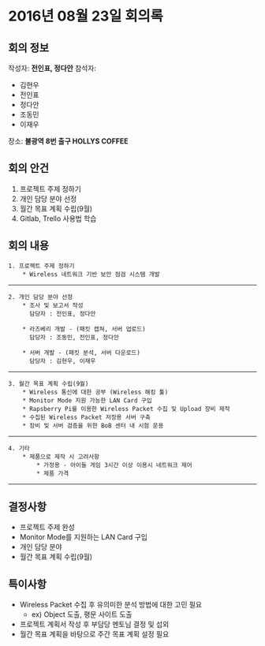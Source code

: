 # 2016년 08월 23일 회의록
## 회의 정보
작성자: **전인표, 정다안**
참석자:
* 김현우
* 전인표
* 정다안
* 조동민
* 이재우

장소: **불광역 8번 출구 HOLLYS COFFEE**

## 회의 안건
1. 프로젝트 주제 정하기
2. 개인 담당 분야 선정
3. 월간 목표 계획 수립(9월)
4. Gitlab, Trello 사용법 학습

## 회의 내용
	1. 프로젝트 주제 정하기
		* Wireless 네트워크 기반 보안 점검 시스템 개발
		
---
	2. 개인 담당 분야 선정
		* 조사 및 보고서 작성
		  담당자 : 전인표, 정다안
          
		* 라즈베리 개발 - (패킷 캡쳐, 서버 업로드)
		  담당자 : 조동민, 전인표, 정다안
          
		* 서버 개발 - (패킷 분석, 서버 다운로드)
		  담당자 : 김현우, 이재우
          
---
	3. 월간 목표 계획 수립(9월)
		* Wireless 통신에 대한 공부 (Wireless 해킹 툴)
		* Monitor Mode 지원 가능한 LAN Card 구입
		* Rapsberry Pi를 이용한 Wireless Packet 수집 및 Upload 장비 제작
		* 수집된 Wireless Packet 저장용 서버 구축
		* 장비 및 서버 검증을 위한 BoB 센터 내 시험 운용
---
	4. 기타
		* 제품으로 제작 시 고려사항
			* 가정용 - 아이들 게임 3시간 이상 이용시 네트워크 제어
			* 제품 가격
---
        

## 결정사항
* 프로젝트 주제 완성
* Monitor Mode를 지원하는 LAN Card 구입
* 개인 담당 분야
* 월간 목표 계획 수립(9월)

## 특이사항
* Wireless Packet 수집 후 유의미한 분석 방법에 대한 고민 필요
	* ex) Object 도출, 평문 사이트 도출
* 프로젝트 계획서 작성 후 부담당 멘토님 결정 및 섭외
* 월간 목표 계획을 바탕으로 주간 목표 계획 설정 필요